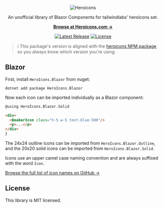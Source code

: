 <p align="center">
  <img src="https://raw.githubusercontent.com/tailwindlabs/heroicons/master/.github/logo.svg" alt="Heroicons">
</p>

<p align="center">
  An unofficial library of Blazor Components for tailwindlabs' heroicons set.
<p>

<p align="center">
  <a href="https://heroicons.com"><strong>Browse at Heroicons.com &rarr;</strong></a>
</p>

<p align="center">
    <a href="https://www.nuget.org/packages/HeroIcons.Blazor"><img src="https://img.shields.io/nuget/v/HeroIcons.Blazor?logo=nuget" alt="Latest Release"></a>
    <a href="https://github.com/tailwindlabs/heroicons/blob/master/LICENSE"><img src="https://img.shields.io/npm/l/heroicons.svg" alt="License"></a>
</p>

> ℹ️ This package's version is aligned with the [heroicons NPM package](https://www.npmjs.com/package/heroicons) so you always know which version you're using.

## Blazor

First, install `HeroIcons.Blazor` from nuget:

```terminal
dotnet add package HeroIcons.Blazor
```

Now each icon can be imported individually as a Blazor component:

```html
@using HeroIcons.Blazor.Solid

<div>
  <BeakerIcon class="h-5 w-5 text-blue-500"/>
  <p>...</p>
</div>
}
```

The 24x24 outline icons can be imported from `HeroIcons.Blazor.Outline`, and the 20x20 solid icons can be imported from `HeroIcons.Blazor.Solid`.

Icons use an upper camel case naming convention and are always suffixed with the word `Icon`.

[Browse the full list of icon names on GitHub &rarr;](https://github.com/duaneedwards/heroicons/tree/master/blazor/Outline)

## License

This library is MIT licensed.
